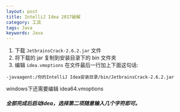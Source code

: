 ```yaml
---
layout: post
title: IntelliJ Idea 2017破解
category: 工具
tags: Java
keywords: Java
---
```


1. 下载 ```JetbrainsCrack-2.6.2.jar``` 文件
2. 将下载的 jar 复制到安装目录下的 bin 文件夹
3. 编辑 ```idea.vmoptions``` 在文件最后一行加上下面这句话:

```
-javaagent:/你的IntelliJ Idea安装目录/bin/JetbrainsCrack-2.6.2.jar
```

windows下还需要编辑 idea64.vmoptions
##### 全部完成后启动Idea，选择第二项随意输入几个字符即可。